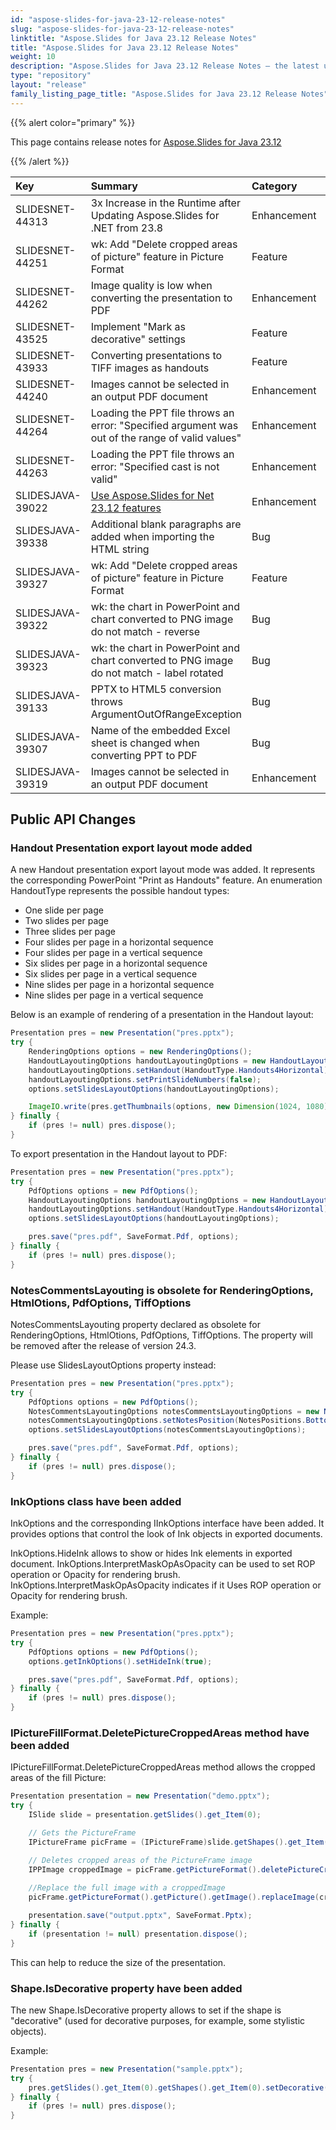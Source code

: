 ```yaml
---
id: "aspose-slides-for-java-23-12-release-notes"
slug: "aspose-slides-for-java-23-12-release-notes"
linktitle: "Aspose.Slides for Java 23.12 Release Notes"
title: "Aspose.Slides for Java 23.12 Release Notes"
weight: 10
description: "Aspose.Slides for Java 23.12 Release Notes – the latest updates and fixes."
type: "repository"
layout: "release"
family_listing_page_title: "Aspose.Slides for Java 23.12 Release Notes"
---
```


{{% alert color="primary" %}} 

This page contains release notes for [Aspose.Slides for Java 23.12](https://releases.aspose.com/java/repo/com/aspose/aspose-slides/23.12/)

{{% /alert %}} 

|**Key**|**Summary**|**Category**|**Related Documentation**|
| :- | :- | :- | :- |
|SLIDESNET-44313|3x Increase in the Runtime after Updating Aspose.Slides for .NET from 23.8|Enhancement|https://docs.aspose.com/slides/net/create-shape-thumbnails/|
|SLIDESNET-44251|wk: Add "Delete cropped areas of picture" feature in Picture Format|Feature|https://docs.aspose.com/slides/net/picture-frame/|
|SLIDESNET-44262|Image quality is low when converting the presentation to PDF|Enhancement|https://docs.aspose.com/slides/net/conversion-to-pdf/|
|SLIDESNET-43525|Implement "Mark as decorative" settings|Feature||
|SLIDESNET-43933|Converting presentations to TIFF images as handouts|Feature||
|SLIDESNET-44240|Images cannot be selected in an output PDF document|Enhancement|https://docs.aspose.com/slides/net/conversion-to-pdf/|
|SLIDESNET-44264|Loading the PPT file throws an error: "Specified argument was out of the range of valid values"|Enhancement|https://docs.aspose.com/slides/net/open-presentation/|
|SLIDESNET-44263|Loading the PPT file throws an error: "Specified cast is not valid"|Enhancement|https://docs.aspose.com/slides/net/open-presentation/|
|SLIDESJAVA-39022|[Use Aspose.Slides for Net 23.12 features](/slides/net/release-notes/2023/aspose-slides-for-net-23-12-release-notes/)|Enhancement||
|SLIDESJAVA-39338|Additional blank paragraphs are added when importing the HTML string|Bug|https://docs.aspose.com/slides/java/manage-paragraph/#import-html-text-in-paragraphs|
|SLIDESJAVA-39327|wk: Add "Delete cropped areas of picture" feature in Picture Format|Feature|https://docs.aspose.com/slides/java/picture-frame/|
|SLIDESJAVA-39322|wk: the chart in PowerPoint and chart converted to PNG image do not match - reverse|Bug|https://docs.aspose.com/slides/java/convert-powerpoint-to-png/|
|SLIDESJAVA-39323|wk: the chart in PowerPoint and chart converted to PNG image do not match - label rotated|Bug|https://docs.aspose.com/slides/java/convert-powerpoint-to-png/|
|SLIDESJAVA-39133|PPTX to HTML5 conversion throws ArgumentOutOfRangeException|Bug|https://docs.aspose.com/slides/java/export-to-html5/|
|SLIDESJAVA-39307|Name of the embedded Excel sheet is changed when converting PPT to PDF|Bug|https://docs.aspose.com/slides/java/convert-powerpoint-to-pdf/|
|SLIDESJAVA-39319|Images cannot be selected in an output PDF document|Enhancement|https://docs.aspose.com/slides/java/convert-powerpoint-to-pdf/|



## Public API Changes ##

### Handout Presentation export layout mode added ###

A new Handout presentation export layout mode was added. It represents the corresponding PowerPoint "Print as Handouts" feature. An enumeration HandoutType represents the possible handout types:
- One slide per page
- Two slides per page
- Three slides per page
- Four slides per page in a horizontal sequence
- Four slides per page in a vertical sequence
- Six slides per page in a horizontal sequence
- Six slides per page in a vertical sequence
- Nine slides per page in a horizontal sequence
- Nine slides per page in a vertical sequence

Below is an example of rendering of a presentation in the Handout layout:

``` java
Presentation pres = new Presentation("pres.pptx");
try {
    RenderingOptions options = new RenderingOptions();
    HandoutLayoutingOptions handoutLayoutingOptions = new HandoutLayoutingOptions();
    handoutLayoutingOptions.setHandout(HandoutType.Handouts4Horizontal);
    handoutLayoutingOptions.setPrintSlideNumbers(false);
    options.setSlidesLayoutOptions(handoutLayoutingOptions);

    ImageIO.write(pres.getThumbnails(options, new Dimension(1024, 1080))[0], "PNG", new File("pres-handout.png"));
} finally {
    if (pres != null) pres.dispose();
}
```

To export presentation in the Handout layout to PDF:

``` java
Presentation pres = new Presentation("pres.pptx");
try {
    PdfOptions options = new PdfOptions();
    HandoutLayoutingOptions handoutLayoutingOptions = new HandoutLayoutingOptions();
    handoutLayoutingOptions.setHandout(HandoutType.Handouts4Horizontal);
    options.setSlidesLayoutOptions(handoutLayoutingOptions);

    pres.save("pres.pdf", SaveFormat.Pdf, options);
} finally {
    if (pres != null) pres.dispose();
}
```

### NotesCommentsLayouting is obsolete for RenderingOptions, HtmlOtions, PdfOptions, TiffOptions ###

NotesCommentsLayouting property declared as obsolete for RenderingOptions, HtmlOtions, PdfOptions, TiffOptions. The property will be removed after the release of version 24.3.

Please use SlidesLayoutOptions property instead:

``` java
Presentation pres = new Presentation("pres.pptx");
try {
    PdfOptions options = new PdfOptions();
    NotesCommentsLayoutingOptions notesCommentsLayoutingOptions = new NotesCommentsLayoutingOptions();
    notesCommentsLayoutingOptions.setNotesPosition(NotesPositions.BottomTruncated);
    options.setSlidesLayoutOptions(notesCommentsLayoutingOptions);

    pres.save("pres.pdf", SaveFormat.Pdf, options);
} finally {
    if (pres != null) pres.dispose();
}
```

### InkOptions class have been added ###

InkOptions and the corresponding IInkOptions interface have been added. It provides options that control the look of Ink objects in exported documents. 

InkOptions.HideInk allows to show or hides Ink elements in exported document.
InkOptions.InterpretMaskOpAsOpacity can be used to set ROP operation or Opacity for rendering brush.
InkOptions.InterpretMaskOpAsOpacity indicates if it Uses ROP operation or Opacity for rendering brush.

Example:

``` java
Presentation pres = new Presentation("pres.pptx");
try {
    PdfOptions options = new PdfOptions();
    options.getInkOptions().setHideInk(true);

    pres.save("pres.pdf", SaveFormat.Pdf, options);
} finally {
    if (pres != null) pres.dispose();
}
```

### IPictureFillFormat.DeletePictureCroppedAreas method have been added ###

IPictureFillFormat.DeletePictureCroppedAreas method allows the cropped areas of the fill Picture:

``` java
Presentation presentation = new Presentation("demo.pptx");
try {
    ISlide slide = presentation.getSlides().get_Item(0);

    // Gets the PictureFrame
    IPictureFrame picFrame = (IPictureFrame)slide.getShapes().get_Item(0);

    // Deletes cropped areas of the PictureFrame image
    IPPImage croppedImage = picFrame.getPictureFormat().deletePictureCroppedAreas();
    
    //Replace the full image with a croppedImage
    picFrame.getPictureFormat().getPicture().getImage().replaceImage(croppedImage);

    presentation.save("output.pptx", SaveFormat.Pptx);
} finally {
    if (presentation != null) presentation.dispose();
}
```

This can help to reduce the size of the presentation.

### Shape.IsDecorative property have been added ###

The new Shape.IsDecorative property allows to set if the shape is "decorative" (used for decorative purposes, for example, some stylistic objects).

Example:

``` java
Presentation pres = new Presentation("sample.pptx");
try {
    pres.getSlides().get_Item(0).getShapes().get_Item(0).setDecorative(true);
} finally {
    if (pres != null) pres.dispose();
}
```